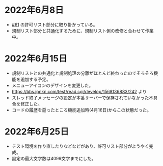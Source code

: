 # 2022年6月8日

- [#61](https://github.com/japankun/bbs.jpnkn.com/issues/61) の許可リスト部分に取り掛かっている。
- 規制リスト部分と共通化するために、規制リスト側の改修と合わせて作業中。

# 2022年6月15日

- 規制リストとの共通化と規制処理の分離がほとんど終わったのでそろそろ機能を追加する予定。
- メニューアイコンのデザインを変更した。
- https://bbs.jpnkn.com/test/read.cgi/develop/1568136883/242 より
- スレッド終了メッセージの設定が本番サーバーで保存されていなかった不具合を修正した。
- コードの履歴を遡ったところ機能追加時(4月16日)からこの状態だった。

# 2022年6月25日

- テスト環境を作り直したりなどなどがあり、許可リスト部分がようやく完成。
- 設定の最大文字数は4096文字までにした。
